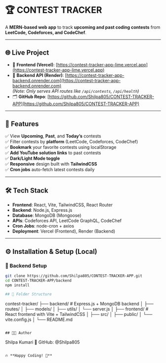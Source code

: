 # 🏆 CONTEST TRACKER

A **MERN-based web app** to track **upcoming and past coding contests** from **LeetCode, Codeforces, and CodeChef**.

---

## 🌐 Live Project

- 🔸 **Frontend (Vercel)**: [https://contest-tracker-app-lime.vercel.app](https://contest-tracker-app-lime.vercel.app)  
- 🔹 **Backend API (Render)**: [https://contest-tracker-app-backend.onrender.com](https://contest-tracker-app-backend.onrender.com)  
  _(Note: Only serves API routes like `/api/contests`, `/api/health`)_ 
- 🗂️ **GitHub Repo**: [https://github.com/Shilpa805/CONTEST-TRACKER-APP](https://github.com/Shilpa805/CONTEST-TRACKER-APP)

---

## 🚀 Features

✅ View **Upcoming**, **Past**, and **Today’s** contests  
✅ Filter contests by **platform** (LeetCode, Codeforces, CodeChef)  
✅ **Bookmark** your favorite contests using localStorage  
✅ **Add YouTube solution links** to past contests  
✅ **Dark/Light Mode toggle**  
✅ **Responsive** design built with **TailwindCSS**  
✅ **Cron jobs** auto-fetch latest contests daily  

---

## 🛠️ Tech Stack

- **Frontend**: React, Vite, TailwindCSS, React Router  
- **Backend**: Node.js, Express.js  
- **Database**: MongoDB (Mongoose)  
- **APIs**: Codeforces API, LeetCode GraphQL, CodeChef  
- **Cron Jobs**: node-cron + axios  
- **Deployment**: Vercel (Frontend), Render (Backend)

---

## ⚙️ Installation & Setup (Local)

### 🔧 Backend Setup

```bash
git clone https://github.com/Shilpa805/CONTEST-TRACKER-APP.git
cd CONTEST-TRACKER-APP/backend
npm install

## 📂 Folder Structure
```
contest-tracker/
├── backend/       # Express.js + MongoDB backend
│   ├── routes/
│   ├── models/
│   ├── utils/
│   └── server.js
│
├── frontend/      # React frontend with Vite + TailwindCSS
│   ├── src/
│   ├── public/
│   └── vite.config.js
│
└── README.md
```

## 👩‍💻 Author
```
Shilpa Kumari
📌 GitHub: @Shilpa805
```

🔥 **Happy Coding! 🚀**
